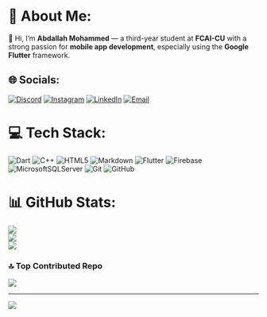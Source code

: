 # 💫 About Me:
💙 Hi, I’m **Abdallah Mohammed** — a third-year student at **FCAI-CU** with a strong passion for **mobile app development**, especially using the **Google Flutter** framework.

## 🌐 Socials:
[![Discord](https://img.shields.io/badge/Discord-%237289DA.svg?logo=discord&logoColor=white)](https://discord.gg/abdallah22.) 
[![Instagram](https://img.shields.io/badge/Instagram-%23E4405F.svg?logo=Instagram&logoColor=white)](https://instagram.com/abdallah_m_o) 
[![LinkedIn](https://img.shields.io/badge/LinkedIn-%230077B5.svg?logo=linkedin&logoColor=white)](https://linkedin.com/in/abdallah-mohamed-0060692a7) 
[![Email](https://img.shields.io/badge/Email-D14836?logo=gmail&logoColor=white)](mailto:abdallahmekkey22@gmail.com) 

# 💻 Tech Stack:
![Dart](https://img.shields.io/badge/dart-%230175C2.svg?style=plastic&logo=dart&logoColor=white) 
![C++](https://img.shields.io/badge/c++-%2300599C.svg?style=plastic&logo=c%2B%2B&logoColor=white) 
![HTML5](https://img.shields.io/badge/html5-%23E34F26.svg?style=plastic&logo=html5&logoColor=white) 
![Markdown](https://img.shields.io/badge/markdown-%23000000.svg?style=plastic&logo=markdown&logoColor=white) 
![Flutter](https://img.shields.io/badge/Flutter-%2302569B.svg?style=plastic&logo=Flutter&logoColor=white) 
![Firebase](https://img.shields.io/badge/firebase-a08021?style=plastic&logo=firebase&logoColor=ffcd34) 
![MicrosoftSQLServer](https://img.shields.io/badge/Microsoft%20SQL%20Server-CC2927?style=plastic&logo=microsoft%20sql%20server&logoColor=white) 
![Git](https://img.shields.io/badge/git-%23F05033.svg?style=plastic&logo=git&logoColor=white) 
![GitHub](https://img.shields.io/badge/github-%23121011.svg?style=plastic&logo=github&logoColor=white)

# 📊 GitHub Stats:
![](https://github-readme-stats.vercel.app/api?username=Abdallah229&theme=dark&hide_border=false&include_all_commits=true&count_private=false)<br/>
![](https://nirzak-streak-stats.vercel.app/?user=Abdallah229&theme=dark&hide_border=false)<br/>
![](https://github-readme-stats.vercel.app/api/top-langs/?username=Abdallah229&theme=dark&hide_border=false&include_all_commits=true&count_private=false&layout=compact)

### 🔝 Top Contributed Repo
![](https://github-contributor-stats.vercel.app/api?username=Abdallah229&limit=5&theme=prussian&combine_all_yearly_contributions=true)

---
[![](https://visitcount.itsvg.in/api?id=Abdallah229&icon=0&color=0)](https://visitcount.itsvg.in)

<!-- Proudly created with GPRM ( https://gprm.itsvg.in ) -->
